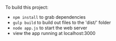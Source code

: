 To build this project:

- `npm install` to grab dependencies
- `gulp build` to build out files to the 'dist/' folder
- `node app.js` to start the web server
- view the app running at localhost:3000
